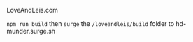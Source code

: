 LoveAndLeis.com

`npm run build` then `surge` the `/loveandleis/build` folder to hd-munder.surge.sh
